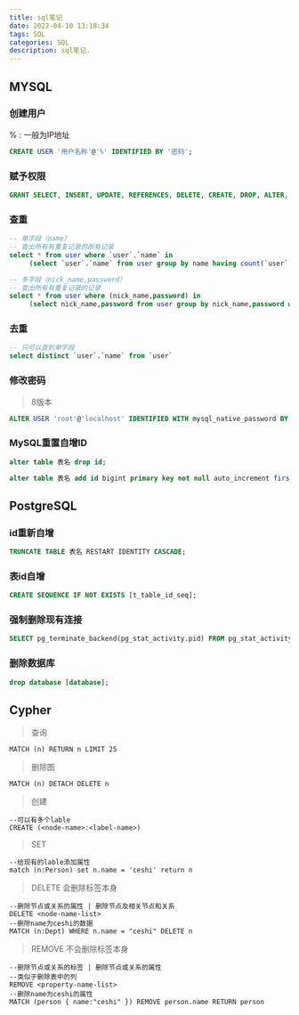 ```yaml
---
title: sql笔记
date: 2022-04-10 13:18:34
tags: SQL
categories: SQL
description: sql笔记.
---
```


## MYSQL

### 创建用户

% : 一般为IP地址

``` sql
CREATE USER '用户名称'@'%' IDENTIFIED BY '密码';
```

### 赋予权限

``` sql
GRANT SELECT, INSERT, UPDATE, REFERENCES, DELETE, CREATE, DROP, ALTER, INDEX, CREATE VIEW, SHOW VIEW ON `数据库名称`.* TO '用户名'@'IP';
```

### 查重

``` sql
-- 单字段（name）
-- 查出所有有重复记录的所有记录
select * from user where `user`.`name` in
     (select `user`.`name` from user group by name having count(`user`.`name`)>1);
```

``` sql
-- 多字段（nick_name,password）
-- 查出所有有重复记录的记录
select * from user where (nick_name,password) in
     (select nick_name,password from user group by nick_name,password where having count(nick_name)>1);
```

### 去重

``` sql
-- 只可以查到单字段
select distinct `user`.`name` from `user`
```

### 修改密码

> 8版本

``` sql
ALTER USER 'root'@'localhost' IDENTIFIED WITH mysql_native_password BY '你的密码'
```

### MySQL重置自增ID

``` sql
alter table 表名 drop id;

alter table 表名 add id bigint primary key not null auto_increment first;
```

## PostgreSQL

### id重新自增

``` sql
TRUNCATE TABLE 表名 RESTART IDENTITY CASCADE;
```

### 表id自增

```sql
CREATE SEQUENCE IF NOT EXISTS [t_table_id_seq];
```

### 强制删除现有连接

```sql
SELECT pg_terminate_backend(pg_stat_activity.pid) FROM pg_stat_activity WHERE datname = '[database]' AND pid <> pg_backend_pid();
```

### 删除数据库

```sql
drop database [database];
```

## Cypher

> 查询

``` CQL
MATCH (n) RETURN n LIMIT 25
```

> 删除图

```CQL
MATCH (n) DETACH DELETE n
```

> 创建

```CQL
--可以有多个lable
CREATE (<node-name>:<label-name>)
```

> SET

```CQL
--给现有的lable添加属性
match (n:Person) set n.name = 'ceshi' return n
```

> DELETE 会删除标签本身

```CQL
--删除节点或关系的属性 | 删除节点及相关节点和关系
DELETE <node-name-list>
--删除name为ceshi的数据   
MATCH (n:Dept) WHERE n.name = "ceshi" DELETE n
```

> REMOVE 不会删除标签本身

```CQL
--删除节点或关系的标签 | 删除节点或关系的属性
--类似于删除表中的列
REMOVE <property-name-list>
--删除name为ceshi的属性 
MATCH (person { name:"ceshi" }) REMOVE person.name RETURN person
```
